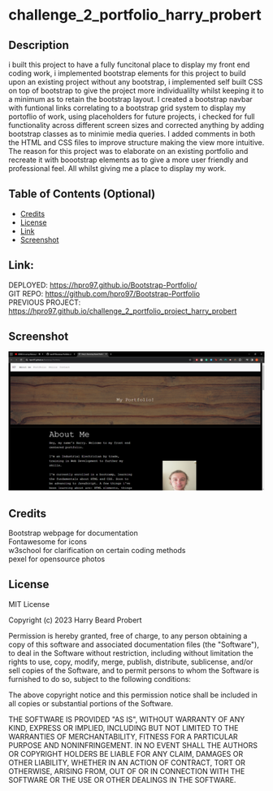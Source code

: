 # challenge_2_portfolio_harry_probert


## Description 

i built this project to have a fully funcitonal place to display my front end coding work, i implemented bootstrap elements for this project to build upon an existing project without any bootstrap, i implemented self built CSS on top of bootstrap to give the project more individualilty whilst keeping it to a minimum as to retain the bootstrap layout. I created a bootstrap navbar with funtional links correlating to a bootstrap grid system to display my portoflio of work, using placeholders for future projects, i checked for full functionality across different screen sizes and corrected anything by adding bootstrap classes as to minimie media queries. I added comments in both the HTML and CSS files to improve structure making the view more intuitive. The reason for this project was to elaborate on an existing portfolio and recreate it with boootstrap elements as to give a more user friendly and professional feel. All whilst giving me a place to display my work.

## Table of Contents (Optional)

* [Credits](#credits)
* [License](#license)
* [Link](#link)
* [Screenshot](#Screenshot)

## Link:
DEPLOYED: https://hpro97.github.io/Bootstrap-Portfolio/<br>
GIT REPO: https://github.com/hpro97/Bootstrap-Portfolio<br>
PREVIOUS PROJECT: https://hpro97.github.io/challenge_2_portfolio_project_harry_probert<br>

## Screenshot

![screenshot of deployed page](/images/screenshot.png "screenshot")

## Credits

Bootstrap webpage for documentation<br>
Fontawesome for icons<br>
w3school for clarification on certain coding methods<br>
pexel for opensource photos<br>

## License

MIT License<br>

Copyright (c) 2023 Harry Beard Probert<br>

Permission is hereby granted, free of charge, to any person obtaining a copy
of this software and associated documentation files (the "Software"), to deal
in the Software without restriction, including without limitation the rights
to use, copy, modify, merge, publish, distribute, sublicense, and/or sell
copies of the Software, and to permit persons to whom the Software is
furnished to do so, subject to the following conditions:<br>

The above copyright notice and this permission notice shall be included in all
copies or substantial portions of the Software.<br>

THE SOFTWARE IS PROVIDED "AS IS", WITHOUT WARRANTY OF ANY KIND, EXPRESS OR
IMPLIED, INCLUDING BUT NOT LIMITED TO THE WARRANTIES OF MERCHANTABILITY,
FITNESS FOR A PARTICULAR PURPOSE AND NONINFRINGEMENT. IN NO EVENT SHALL THE
AUTHORS OR COPYRIGHT HOLDERS BE LIABLE FOR ANY CLAIM, DAMAGES OR OTHER
LIABILITY, WHETHER IN AN ACTION OF CONTRACT, TORT OR OTHERWISE, ARISING FROM,
OUT OF OR IN CONNECTION WITH THE SOFTWARE OR THE USE OR OTHER DEALINGS IN THE
SOFTWARE.<br>